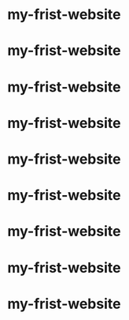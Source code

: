 # my-frist-website
# my-frist-website
# my-frist-website
# my-frist-website
# my-frist-website
# my-frist-website
# my-frist-website
# my-frist-website
# my-frist-website
